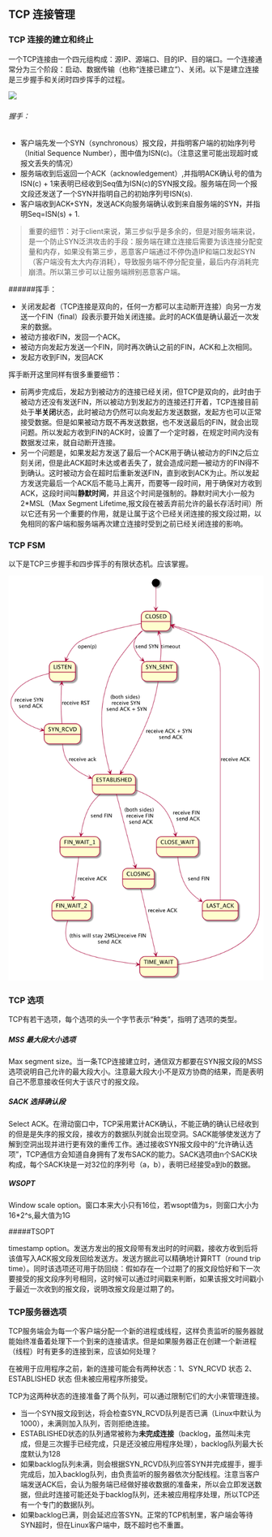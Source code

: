 ## TCP 连接管理

### TCP 连接的建立和终止

一个TCP连接由一个四元组构成：源IP、源端口、目的IP、目的端口。一个连接通常分为三个阶段：启动、数据传输（也称“连接已建立”）、关闭。以下是建立连接是三步握手和关闭时四步挥手的过程。

![](https://notes.shichao.io/tcpv1/figure_13-1.png)

###### 握手：

* 客户端先发一个SYN（synchronous）报文段，并指明客户端的初始序列号（Initial Sequence Number），图中值为ISN(c)。（注意这里可能出现超时或报文丢失的情况）
* 服务端收到后返回一个ACK（acknowledgement）,并指明ACK确认号的值为ISN(c) + 1来表明已经收到Seq值为ISN(c)的SYN报文段。服务端在同一个报文段还发送了一个SYN并指明自己的初始序列号ISN(s).
* 客户端收到ACK+SYN，发送ACK向服务端确认收到来自服务端的SYN，并指明Seq=ISN(s) + 1.

> 重要的细节：对于client来说，第三步似乎是多余的，但是对服务端来说，是一个防止SYN泛洪攻击的手段：服务端在建立连接后需要为该连接分配变量和内存，如果没有第三步，恶意客户端通过不停伪造IP和端口发起SYN（客户端没有太大内存消耗），导致服务端不停分配变量，最后内存消耗完崩溃。所以第三步可以让服务端辨别恶意客户端。

######挥手：

* 关闭发起者（TCP连接是双向的，任何一方都可以主动断开连接）向另一方发送一个FIN（final）段表示要开始关闭连接。此时的ACK值是确认最近一次发来的数据。
* 被动方接收FIN，发回一个ACK。
* 被动方向发起方发送一个FIN，同时再次确认之前的FIN，ACK和上次相同。
* 发起方收到FIN，发回ACK

挥手断开这里同样有很多重要细节：

* 前两步完成后，发起方到被动方的连接已经关闭，但TCP是双向的，此时由于被动方还没有发送FIN，所以被动方到发起方的连接还打开着，TCP连接目前处于**半关闭**状态，此时被动方仍然可以向发起方发送数据，发起方也可以正常接受数据。但是如果被动方既不再发送数据，也不发送最后的FIN，就会出现问题。所以发起方收到FIN的ACK时，设置了一个定时器，在规定时间内没有数据发过来，就自动断开连接。
* 另一个问题是，如果发起方发送了最后一个ACK用于确认被动方的FIN之后立刻关闭，但是此ACK超时未达或者丢失了，就会造成问题—被动方的FIN得不到确认。这时被动方会在超时后重新发送FIN，直到收到ACK为止。所以发起方发送完最后一个ACK后不能马上离开，而要等一段时间，用于确保对方收到ACK，这段时间叫**静默时间**，并且这个时间是强制的。静默时间大小一般为2*MSL（Max Segment Lifetime,报文段在被丢弃前允许的最长存活时间）所以它还有另一个重要的作用，就是让属于这个已经关闭连接的报文段过期，以免相同的客户端和服务端再次建立连接时受到之前已经关闭连接的影响。



### TCP FSM

以下是TCP三步握手和四步挥手的有限状态机。应该掌握。

![](./images/tcp_state.png)



### TCP 选项

TCP有若干选项，每个选项的头一个字节表示“种类”，指明了选项的类型。

##### MSS 最大段大小选项

Max segment size。当一条TCP连接建立时，通信双方都要在SYN报文段的MSS选项说明自己允许的最大段大小。注意最大段大小不是双方协商的结果，而是表明自己不愿意接收任何大于该尺寸的报文段。

##### SACK 选择确认段

Select ACK。在滑动窗口中，TCP采用累计ACK确认，不能正确的确认已经收到的但是是失序的报文段，接收方的数据队列就会出现空洞。SACK能够使发送方了解到空洞出现并进行更有效的重传工作。通过接收SYN报文段中的“允许确认选项”，TCP通信方会知道自身拥有了发布SACK的能力。SACK选项由n个SACK块构成，每个SACK块是一对32位的序列号（a，b），表明已经接受a到b的数据。

##### WSOPT 

Window scale option。窗口本来大小只有16位，若wsopt值为s，则窗口大小为16*2^s,最大值为1G



#####TSOPT

timestamp option。发送方发出的报文段带有发出时的时间戳，接收方收到后将该值写入ACK报文段发回给发送方。发送方据此可以精确地计算RTT（round trip time）。同时该选项还可用于防回绕：假如存在一个过期了的报文段恰好和下一次要接受的报文段序列号相同，这时候可以通过时间戳来判断，如果该报文时间戳小于最近一次收到的报文段，说明改报文段是过期了的。



### TCP服务器选项

TCP服务端会为每一个客户端分配一个新的进程或线程，这样负责监听的服务器就能始终准备着处理下一个到来的连接请求。但是如果服务器正在创建一个新进程（线程）时有更多的连接到来，应该如何处理？

在被用于应用程序之前，新的连接可能会有两种状态：1、SYN_RCVD 状态 		2、	ESTABLISHED 状态 但未被应用程序所接受。

TCP为这两种状态的连接准备了两个队列，可以通过限制它们的大小来管理连接。

* 当一个SYN报文段到达，将会检查SYN_RCVD队列是否已满（Linux中默认为1000），未满则加入队列，否则拒绝连接。
* ESTABLISHED状态的队列通常被称为**未完成连接**（backlog，虽然叫未完成，但是三次握手已经完成，只是还没被应用程序处理），backlog队列最大长度默认为128
* 如果backlog队列未满，则会根据SYN_RCVD队列应答SYN并完成握手，握手完成后，加入backlog队列，由负责监听的服务器依次分配线程。注意当客户端发送ACK后，会认为服务端已经做好接收数据的准备来，所以会立即发送数据，但此时连接可能还处于backlog队列，还未被应用程序处理，所以TCP还有一个专门的数据队列。
* 如果backlog已满，则会延迟应答SYN。正常的TCP机制里，客户端会等待SYN超时，但在Linux客户端中，既不超时也不重置。

